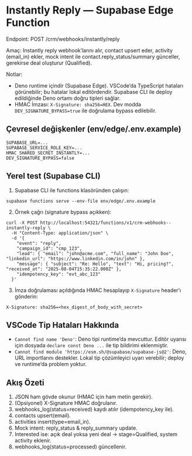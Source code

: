 # Instantly Reply — Supabase Edge Function

Endpoint: POST /crm/webhooks/instantly/reply

Amaç: Instantly reply webhook’larını alır, contact upsert eder, activity (email_in) ekler, mock intent ile contact.reply_status/summary günceller, gerekirse deal oluşturur (Qualified).

Notlar:
- Deno runtime içindir (Supabase Edge). VSCode’da TypeScript hataları görünebilir; bu hatalar lokal editördendir. Supabase CLI ile deploy edildiğinde Deno ortamı doğru tipleri sağlar.
- HMAC İmzası: `X-Signature: sha256=HEX`. Dev modda `DEV_SIGNATURE_BYPASS=true` ile doğrulama bypass edilebilir.

## Çevresel değişkenler (env/edge/.env.example)

```
SUPABASE_URL=...
SUPABASE_SERVICE_ROLE_KEY=...
HMAC_SHARED_SECRET_INSTANTLY=...
DEV_SIGNATURE_BYPASS=false
```

## Yerel test (Supabase CLI)

1) Supabase CLI ile functions klasöründen çalışın:
```
supabase functions serve --env-file env/edge/.env.example
```

2) Örnek çağrı (signature bypass açıkken):
```
curl -X POST http://localhost:54321/functions/v1/crm-webhooks--instantly-reply \
  -H "Content-Type: application/json" \
  -d '{
    "event": "reply",
    "campaign_id": "cmp_123",
    "lead": { "email": "john@acme.com", "full_name": "John Doe", "linkedin_url": "https://www.linkedin.com/in/john" },
    "message": { "subject": "Re: Hello", "text": "Hi, pricing?", "received_at": "2025-08-04T15:35:22.000Z" },
    "idempotency_key": "evt_abc_123"
  }'
```

3) İmza doğrulaması açıldığında HMAC hesaplayıp `X-Signature` header’ı gönderin:
```
X-Signature: sha256=<hex_digest_of_body_with_secret>
```

## VSCode Tip Hataları Hakkında

- `Cannot find name 'Deno'`: Deno tipi runtime’da mevcuttur. Editör uyarısı için dosyada `declare const Deno ...` ile tip bildirimi eklenmiştir.
- `Cannot find module 'https://esm.sh/@supabase/supabase-js@2'`: Deno, URL importlarını destekler. Lokal tip çözümleyici uyarı verebilir; deploy ve runtime’da problem yoktur.

## Akış Özeti

1. JSON ham gövde okunur (HMAC için ham metin gerekir).
2. (Opsiyonel) X-Signature HMAC doğrulanır.
3. webhooks_log(status=received) kaydı atılır (idempotency_key ile).
4. contacts upsert(email).
5. activities insert(type=email_in).
6. Mock intent: reply_status & reply_summary update.
7. Interested ise: açık deal yoksa yeni deal -> stage=Qualified, system activity eklenir.
8. webhooks_log(status=processed) güncellenir.
